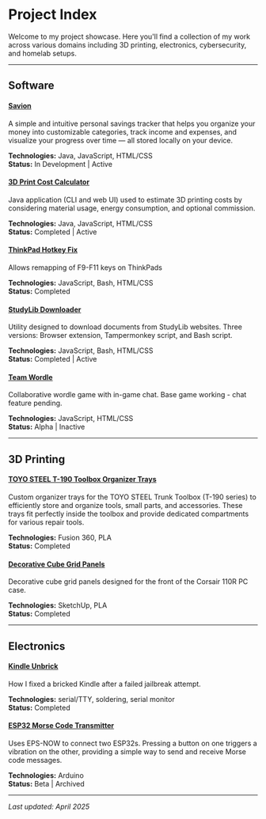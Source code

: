 # Project Index

Welcome to my project showcase. Here you'll find a collection of my work across various domains including 3D printing, electronics, cybersecurity, and homelab setups.

---

## Software

#### [Savion](/projects/savion)

A simple and intuitive personal savings tracker that helps you organize your money into customizable categories, track income and expenses, and visualize your progress over time — all stored locally on your device.

**Technologies:** Java, JavaScript, HTML/CSS  
**Status:** In Development | Active

#### [3D Print Cost Calculator](/projects/3dpcc)

Java application (CLI and web UI) used to estimate 3D printing costs by considering material usage, energy consumption, and optional commission.

**Technologies:** Java, JavaScript, HTML/CSS  
**Status:** Completed | Active

#### [ThinkPad Hotkey Fix](/projects/tp-hk)

Allows remapping of F9-F11 keys on ThinkPads

**Technologies:** JavaScript, Bash, HTML/CSS  
**Status:** Completed

#### [StudyLib Downloader](/projects/sl-down)

Utility designed to download documents from StudyLib websites. 
Three versions: Browser extension, Tampermonkey script, and Bash script.

**Technologies:** JavaScript, Bash, HTML/CSS  
**Status:** Completed | Active

#### [Team Wordle](/projects/team-wordle)

Collaborative wordle game with in-game chat.
Base game working - chat feature pending.

**Technologies:** JavaScript, HTML/CSS  
**Status:** Alpha | Inactive

---

## 3D Printing

#### [TOYO STEEL T-190 Toolbox Organizer Trays](https://www.printables.com/model/1193917-toyo-steel-t-190-toolbox-organizer-trays-wowstick)

Custom organizer trays for the TOYO STEEL Trunk Toolbox (T-190 series) to efficiently store and organize tools, small parts, and accessories. These trays fit perfectly inside the toolbox and provide dedicated compartments for various repair tools.

**Technologies:** Fusion 360, PLA  
**Status:** Completed

#### [Decorative Cube Grid Panels](https://www.printables.com/model/1087884-decorative-cube-grid-panels)

Decorative cube grid panels designed for the front of the Corsair 110R PC case.

**Technologies:** SketchUp, PLA  
**Status:** Completed

---

## Electronics

#### [Kindle Unbrick](/projects/kindle-unbrick)

How I fixed a bricked Kindle after a failed jailbreak attempt.

**Technologies:** serial/TTY, soldering, serial monitor  
**Status:** Completed

#### [ESP32 Morse Code Transmitter](/projects/esp32-morse)

Uses EPS-NOW to connect two ESP32s. Pressing a button on one triggers a vibration on the other, providing a simple way to send and receive Morse code messages.

**Technologies:** Arduino  
**Status:** Beta | Archived

---

*Last updated: April 2025*
